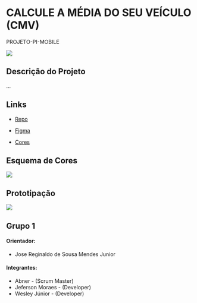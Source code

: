 # CALCULE A MÉDIA DO SEU VEÍCULO (CMV)
PROJETO-PI-MOBILE

![](https://lh3.googleusercontent.com/-bnYdBX7jC-s/YS-JBwYWzVI/AAAAAAAAA9s/tLZpFrK1gpQ52n3_K-VYTFvCPxc3ylcSQCLcBGAsYHQ/w191-h191/WhatsApp%2BImage%2B2021-08-29%2Bat%2B21.28.59dfsfds.jpg)

<p align="center"><project-description></p>

## Descrição do Projeto
  ...
 
## Links

- [Repo](https://github.com/Abner70/ADS031<project-name> "<project-name> Repo")

- [Figma](https://www.figma.com/file/tx2IZRGaSfB66kcaQCuSVr/CMV?node-id=31%3A251/<project-name>/issues "Figma")

- [Cores](https://coolors.co/6418e2-6b22e4-712ce2-8043e7-a178ee-f1ebfb-ffffff/<project-name>/issues "Cores")
  
## Esquema de Cores
  
![](https://1.bp.blogspot.com/-2fEKUXg_VY0/YS-Q3beMKeI/AAAAAAAAA-U/tAd4Okc90eQXDyPHJiE7TW2_peGGmVB2wCLcBGAsYHQ/s320/Colors%2Bmobile.png)  
  
## Prototipação

![](https://1.bp.blogspot.com/-gds6xuglKoo/YS-MaeVRlwI/AAAAAAAAA-M/ui1NqWibxg0XkzMxjpkvys6fl3r4nmeLACLcBGAsYHQ/w646-h204/Telas.jpg)

## Grupo 1

#### Orientador:
- Jose Reginaldo de Sousa Mendes Junior
#### Integrantes:
- Abner - (Scrum Master)
- Jeferson Moraes - (Developer)
- Wesley Júnior - (Developer) 
